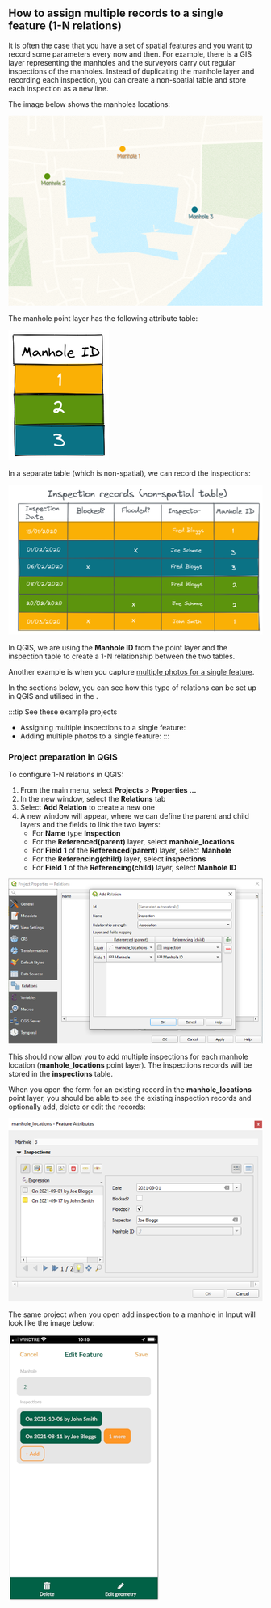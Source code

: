 ## How to assign multiple records to a single feature (1-N relations)

It is often the case that you have a set of spatial features and you want to record some parameters every now and then. For example, there is a GIS layer representing the manholes and the surveyors carry out regular inspections of the manholes. Instead of duplicating the manhole layer and recording each inspection, you can create a non-spatial table and store each inspection as a new line.

The image below shows the manholes locations:

![Manhole locations](./input_forms_many-relations_concept1.png)

The manhole point layer has the following attribute table:

![Manhole locations](./input_forms_many-relations_concept2.png)

In a separate table (which is non-spatial), we can record the inspections:

![Manhole locations](./input_forms_many-relations_concept3.png)

In QGIS, we are using the **Manhole ID** from the point layer and the inspection table to create a 1-N relationship between the two tables.

Another example is when you capture [multiple photos for a single feature](../attach-multiple-photos-to-features/).

In the sections below, you can see how this type of relations can be set up in QGIS and utilised in the <MobileAppName />.

:::tip
See these example projects
   - Assigning multiple inspections to a single feature: <MerginMapsProject id="documentation/forms_one-to-many-relations" />
   - Adding multiple photos to a single feature: <MerginMapsProject id="documentation/forms_multiple_photos" />
:::

### Project preparation in QGIS

To configure 1-N relations in QGIS:
1. From the main menu, select **Projects** > **Properties ...**
2. In the new window, select the **Relations** tab
3. Select **Add Relation** to create a new one
4. A new window will appear, where we can define the parent and child layers and the fields to link the two layers:
   - For **Name** type **Inspection**
   - For the **Referenced(parent)** layer, select **manhole_locations**
   - For **Field 1** of the **Referenced(parent)** layer, select **Manhole**
   - For the **Referencing(child)** layer, select **inspections**
   - For **Field 1** of the **Referencing(child)** layer, select **Manhole ID**

![1-N relations in QGIS](./input_forms_many-relations1.png)

This should now allow you to add multiple inspections for each manhole location (**manhole_locations** point layer). The inspections records will be stored in the **inspections** table.

When you open the form for an existing record in the  **manhole_locations** point layer, you should be able to see the existing inspection records and optionally add, delete or edit the records:

![1-N relations in QGIS - form view](./input_forms_many-relations2.png)

The same project when you open add inspection to a manhole in Input will look like the image below:

![Many photos to a single feature](./input_forms_one-to-many.png)

